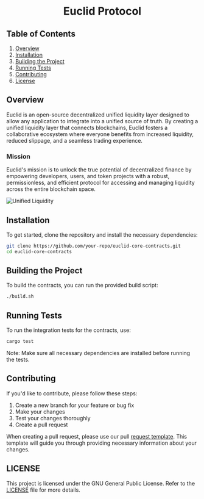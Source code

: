 <div align="center">

# Euclid Protocol

</div>

## Table of Contents

1. [Overview](#overview)
2. [Installation](#installation)
3. [Building the Project](#building-the-project)
4. [Running Tests](#running-tests)
5. [Contributing](#contributing)
6. [License](#license)

## Overview
Euclid is an open-source decentralized unified liquidity layer designed to allow any application to integrate into a unified source of truth. By creating a unified liquidity layer that connects blockchains, Euclid fosters a collaborative ecosystem where everyone benefits from increased liquidity, reduced slippage, and a seamless trading experience.

### Mission
Euclid's mission is to unlock the true potential of decentralized finance by empowering developers, users, and token projects with a robust, permissionless, and efficient protocol for accessing and managing liquidity across the entire blockchain space.

![Unified Liquidity](./assets/Euclid-chains.jpg)

## Installation

To get started, clone the repository and install the necessary dependencies:

```bash
git clone https://github.com/your-repo/euclid-core-contracts.git
cd euclid-core-contracts
```
## Building the Project

To build the contracts, you can run the provided build script:

```bash
./build.sh
```

## Running Tests

To run the integration tests for the contracts, use:
```bash
cargo test
```
Note: Make sure all necessary dependencies are installed before running the tests.

## Contributing

If you'd like to contribute, please follow these steps:

1. Create a new branch for your feature or bug fix
2. Make your changes
3. Test your changes thoroughly
4. Create a pull request

When creating a pull request, please use our pull [request template](https://github.com/EuclidProtocol/euclid-core-contracts/blob/add-readme/.github/PULL_REQUEST_TEMPLATE.md). This template will guide you through providing necessary information about your changes.

## LICENSE

This project is licensed under the GNU General Public License. Refer to the [LICENSE](./LICENSE) file for more details.

